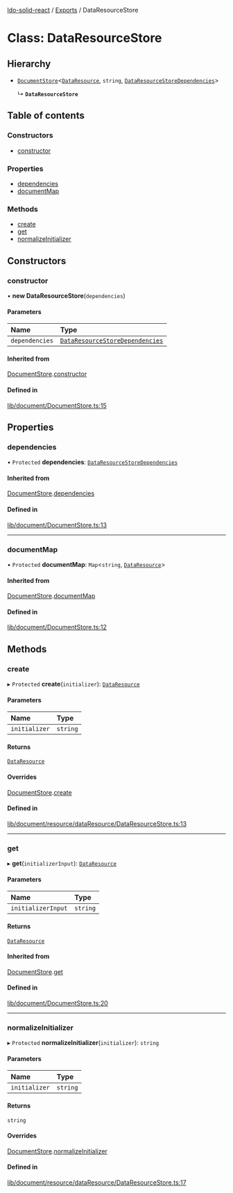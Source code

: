 [ldo-solid-react](../README.md) / [Exports](../modules.md) / DataResourceStore

# Class: DataResourceStore

## Hierarchy

- [`DocumentStore`](DocumentStore.md)<[`DataResource`](DataResource.md), `string`, [`DataResourceStoreDependencies`](../interfaces/DataResourceStoreDependencies.md)\>

  ↳ **`DataResourceStore`**

## Table of contents

### Constructors

- [constructor](DataResourceStore.md#constructor)

### Properties

- [dependencies](DataResourceStore.md#dependencies)
- [documentMap](DataResourceStore.md#documentmap)

### Methods

- [create](DataResourceStore.md#create)
- [get](DataResourceStore.md#get)
- [normalizeInitializer](DataResourceStore.md#normalizeinitializer)

## Constructors

### constructor

• **new DataResourceStore**(`dependencies`)

#### Parameters

| Name | Type |
| :------ | :------ |
| `dependencies` | [`DataResourceStoreDependencies`](../interfaces/DataResourceStoreDependencies.md) |

#### Inherited from

[DocumentStore](DocumentStore.md).[constructor](DocumentStore.md#constructor)

#### Defined in

[lib/document/DocumentStore.ts:15](https://github.com/o-development/ldo-solid-react/blob/2b81d9a/lib/document/DocumentStore.ts#L15)

## Properties

### dependencies

• `Protected` **dependencies**: [`DataResourceStoreDependencies`](../interfaces/DataResourceStoreDependencies.md)

#### Inherited from

[DocumentStore](DocumentStore.md).[dependencies](DocumentStore.md#dependencies)

#### Defined in

[lib/document/DocumentStore.ts:13](https://github.com/o-development/ldo-solid-react/blob/2b81d9a/lib/document/DocumentStore.ts#L13)

___

### documentMap

• `Protected` **documentMap**: `Map`<`string`, [`DataResource`](DataResource.md)\>

#### Inherited from

[DocumentStore](DocumentStore.md).[documentMap](DocumentStore.md#documentmap)

#### Defined in

[lib/document/DocumentStore.ts:12](https://github.com/o-development/ldo-solid-react/blob/2b81d9a/lib/document/DocumentStore.ts#L12)

## Methods

### create

▸ `Protected` **create**(`initializer`): [`DataResource`](DataResource.md)

#### Parameters

| Name | Type |
| :------ | :------ |
| `initializer` | `string` |

#### Returns

[`DataResource`](DataResource.md)

#### Overrides

[DocumentStore](DocumentStore.md).[create](DocumentStore.md#create)

#### Defined in

[lib/document/resource/dataResource/DataResourceStore.ts:13](https://github.com/o-development/ldo-solid-react/blob/2b81d9a/lib/document/resource/dataResource/DataResourceStore.ts#L13)

___

### get

▸ **get**(`initializerInput`): [`DataResource`](DataResource.md)

#### Parameters

| Name | Type |
| :------ | :------ |
| `initializerInput` | `string` |

#### Returns

[`DataResource`](DataResource.md)

#### Inherited from

[DocumentStore](DocumentStore.md).[get](DocumentStore.md#get)

#### Defined in

[lib/document/DocumentStore.ts:20](https://github.com/o-development/ldo-solid-react/blob/2b81d9a/lib/document/DocumentStore.ts#L20)

___

### normalizeInitializer

▸ `Protected` **normalizeInitializer**(`initializer`): `string`

#### Parameters

| Name | Type |
| :------ | :------ |
| `initializer` | `string` |

#### Returns

`string`

#### Overrides

[DocumentStore](DocumentStore.md).[normalizeInitializer](DocumentStore.md#normalizeinitializer)

#### Defined in

[lib/document/resource/dataResource/DataResourceStore.ts:17](https://github.com/o-development/ldo-solid-react/blob/2b81d9a/lib/document/resource/dataResource/DataResourceStore.ts#L17)
